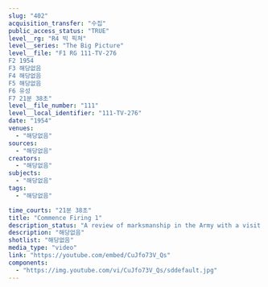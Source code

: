 ```yaml
---
slug: "402"
acquisition_transfer: "수집"
public_access_status: "TRUE"
level__rg: "R4 빅 픽쳐"
level__series: "The Big Picture"
level__file: "F1 RG 111-TV-276
F2 1954
F3 해당없음
F4 해당없음
F5 해당없음
F6 유성
F7 21분 38초"
level__file_number: "111"
level__local_identifier: "111-TV-276"
date: "1954"
venues: 
  - "해당없음"
sources: 
  - "해당없음"
creators: 
  - "해당없음"
subjects: 
  - "해당없음"
tags: 
  - "해당없음"

time_courts: "21분 38초"
title: "Commence Firing 1"
description_status: "A review of marksmanship in the Army with a visit to the Springfield Armory and to Camp Perry, Ohio, for the World Series of Marksmanship."
description: "해당없음"
shotlist: "해당없음"
media_type: "video"
link: "https://youtube.com/embed/CuJfo73V_Qs"
components: 
  - "https://img.youtube.com/vi/CuJfo73V_Qs/sddefault.jpg"
---
```

